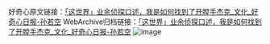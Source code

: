 好奇心原文链接：[「这世界」业余侦探口述，我是如何找到了开膛手杰克_文化_好奇心日报-孙若空](https://www.qdaily.com/articles/2264.html)
WebArchive归档链接：[「这世界」业余侦探口述，我是如何找到了开膛手杰克_文化_好奇心日报-孙若空](http://web.archive.org/web/20190623150944/https://www.qdaily.com/articles/2264.html)
![image](http://ww3.sinaimg.cn/large/007d5XDpgy1g3vc02pajdj30u06tpe82)